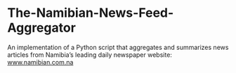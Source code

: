 # The-Namibian-News-Feed-Aggregator
An implementation of a Python script that aggregates and summarizes news articles from Namibia’s leading daily newspaper website: www.namibian.com.na
